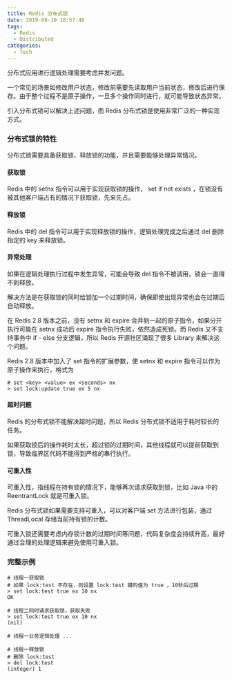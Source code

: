```yaml
---
title: Redis 分布式锁
date: 2019-08-19 16:57:48
tags:
  - Redis
  - Distributed
categories:
  - Tech
---
```


分布式应用进行逻辑处理需要考虑并发问题。

一个常见的场景如修改用户状态，修改前需要先读取用户当前状态，修改后进行保存。由于整个过程不是原子操作，一旦多个操作同时进行，就可能导致状态异常。

引入分布式锁可以解决上述问题，而 Redis 分布式锁是使用非常广泛的一种实现方式。



<!-- more -->



### 分布式锁的特性

分布式锁需要具备获取锁、释放锁的功能，并且需要能够处理异常情况。



#### 获取锁

Redis 中的 setnx 指令可以用于实现获取锁的操作， set if not exists ，在锁没有被其他客户端占有的情况下获取锁，先来先占。



#### 释放锁

Redis 中的 del 指令可以用于实现释放锁的操作，逻辑处理完成之后通过 del 删除指定的 key 来释放锁。



#### 异常处理

如果在逻辑处理执行过程中发生异常，可能会导致 del 指令不被调用，锁会一直得不到释放。

解决方法是在获取锁的同时给锁加一个过期时间，确保即使出现异常也会在过期后自动释放。

在 Redis 2.8 版本之前，没有 setnx 和 expire 合并到一起的原子指令，如果分开执行可能在 setnx 成功后 expire 指令执行失败，依然造成死锁。而 Redis 又不支持事务中 if - else 分支逻辑，所以 Redis 开源社区涌现了很多 Library 来解决这个问题。

Redis 2.8 版本中加入了 set 指令的扩展参数，使 setnx 和 expire 指令可以作为原子操作来执行，格式为 

```shell
# set <key> <value> ex <seconds> nx
> set lock:update true ex 5 nx
```



#### 超时问题

Redis 的分布式锁不能解决超时问题，所以 Redis 分布式锁不适用于耗时较长的任务。

如果获取锁后的操作耗时太长，超过锁的过期时间，其他线程就可以提前获取到锁，导致临界区代码不能得到严格的串行执行。



#### 可重入性

可重入性，指线程在持有锁的情况下，能够再次请求获取到锁，比如 Java 中的 ReentrantLock 就是可重入锁。

Redis 分布式锁如果需要支持可重入，可以对客户端 set 方法进行包装，通过 ThreadLocal 存储当前持有锁的计数。

可重入锁还需要考虑内存锁计数的过期时间等问题，代码复杂度会持续升高，最好通过合理的处理逻辑来避免使用可重入锁。



### 完整示例

```shell
# 线程一获取锁
# 如果 lock:test 不存在，则设置 lock:test 键的值为 true ，10秒后过期
> set lock:test true ex 10 nx
OK

# 线程二同时请求获取锁，获取失败
> set lock:test true ex 10 nx
(nil)

# 线程一业务逻辑处理 ...

# 线程一释放锁
# 删除 lock:test
> del lock:test
(integer) 1
```

